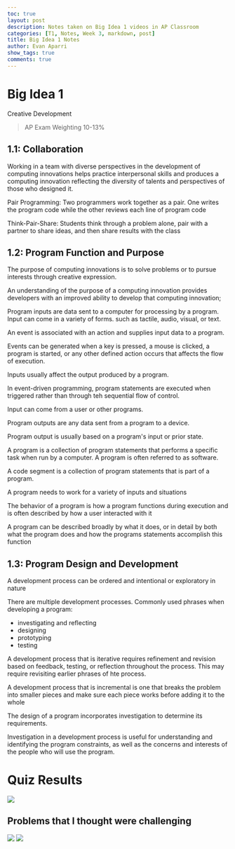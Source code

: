 ```yaml
---
toc: true
layout: post
description: Notes taken on Big Idea 1 videos in AP Classroom
categories: [T1, Notes, Week 3, markdown, post]
title: Big Idea 1 Notes
author: Evan Aparri
show_tags: true
comments: true
---
```


# Big Idea 1
Creative Development
> AP Exam Weighting 10-13%

## 1.1: Collaboration

Working in a team with diverse perspectives in the development of computing innovations helps practice interpersonal skills and produces a computing innovation reflecting the diversity of talents and perspectives of those who designed it.

Pair Programming: Two programmers work together as a pair. One writes the program code while the other reviews each line of program code

Think-Pair-Share: Students think through a problem alone, pair with a partner to share ideas, and then share results with the class

## 1.2: Program Function and Purpose

The purpose of computing innovations is to solve problems or to pursue interests through creative expression.

An understanding of the purpose of a computing innovation provides developers with an improved ability to develop that computing innovation;

Program inputs are data sent to a computer for processing by a program. Input can come in a variety of forms. such as tactile, audio, visual, or text.

An event is associated with an action and supplies input data to a program.

Events can be generated when a key is pressed, a mouse is clicked, a program is started, or any other defined action occurs that affects the flow of execution.

Inputs usually affect the output produced by a program.

In event-driven programming, program statements are executed when triggered rather than through teh sequential flow of control.

Input can come from a user or other programs.

Program outputs are any data sent from a program to a device.

Program output is usually based on a program's input or prior state.

A program is a collection of program statements that performs a specific task when run by a computer. A program is often referred to as software.

A code segment is a collection of program statements that is part of a program.

A program needs to work for a variety of inputs and situations

The behavior of a program is how a program functions during execution and is often described by how a user interacted with it

A program can be described broadly by what it does, or in detail by both what the program does and how the programs statements accomplish this function

## 1.3: Program Design and Development

A development process can be ordered and intentional or exploratory in nature

There are multiple development processes. Commonly used phrases when developing a program:
- investigating and reflecting
- designing
- prototyping
- testing

A development process that is iterative requires refinement and revision based on feedback, testing, or reflection throughout the process. This may require revisiting earlier phrases of hte process.

A development process that is incremental is one that breaks the problem into smaller pieces and make sure each piece works before adding it to the whole

The design of a program incorporates investigation to determine its requirements.

Investigation in a development process is useful for understanding and identifying the program constraints, as well as the concerns and interests of the people who will use the program.

# Quiz Results

![]({{site.baseurl}}/images/apcsp-quiz.png)

## Problems that I thought were challenging

![]({{site.baseurl}}/images/unit1-question.png)
![]({{site.baseurl}}/images/unit1-answer.png)
